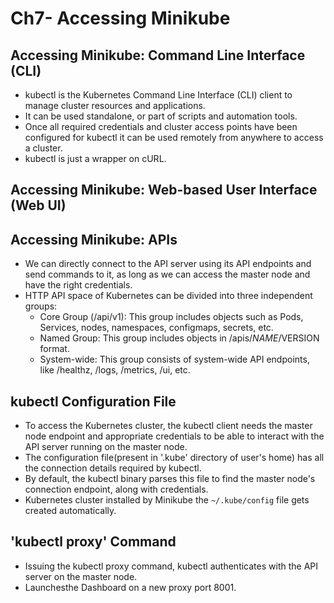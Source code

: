 # Ch7- Accessing Minikube
## Accessing Minikube: Command Line Interface (CLI)
* kubectl is the Kubernetes Command Line Interface (CLI) client to manage cluster resources and applications. 
* It can be used standalone, or part of scripts and automation tools. 
* Once all required credentials and cluster access points have been configured for kubectl it can be used remotely from 
anywhere to access a cluster. 
* kubectl is just a wrapper on cURL.

## Accessing Minikube: Web-based User Interface (Web UI)

## Accessing Minikube: APIs
* We can directly connect to the API server using its API endpoints and send commands to it, as long as we can access the 
master node and have the right credentials.
* HTTP API space of Kubernetes can be divided into three independent groups:
  * Core Group (/api/v1): This group includes objects such as Pods, Services, nodes, namespaces, configmaps, secrets, etc.
  * Named Group: This group includes objects in /apis/$NAME/$VERSION format.
  * System-wide: This group consists of system-wide API endpoints, like /healthz, /logs, /metrics, /ui, etc.

## kubectl Configuration File
* To access the Kubernetes cluster, the kubectl client needs the master node endpoint and appropriate credentials to be 
able to interact with the API server running on the master node.
* The configuration file(present in '.kube' directory of user's home) has all the connection details required by kubectl. 
* By default, the kubectl binary parses this file to find the master node's connection endpoint, along with credentials.
* Kubernetes cluster installed by Minikube the `~/.kube/config` file gets created automatically.

## 'kubectl proxy' Command
* Issuing the kubectl proxy command, kubectl authenticates with the API server on the master node.
* Launchesthe Dashboard on a new proxy port 8001.
